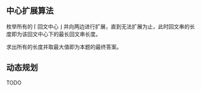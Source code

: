 ## 中心扩展算法

枚举所有的 ⌈ 回文中心 ⌋ 并向两边进行扩展，直到无法扩展为止，此时回文串的长度即为该回文中心下的最长回文串长度。

求出所有的长度并取最大值即为本题的最终答案。


## 动态规划

TODO